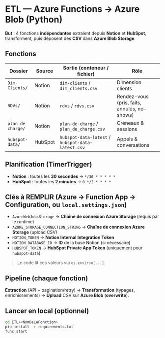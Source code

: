 # ETL — Azure Functions → Azure Blob (Python)

**But** : 4 fonctions **indépendantes** extraient depuis **Notion** et **HubSpot**, transforment, puis déposent des **CSV** dans **Azure Blob Storage**.

## Fonctions
| Dossier            | Source   | Sortie (conteneur / fichier)                  | Rôle |
|--------------------|----------|-----------------------------------------------|------|
| `Dim-Clients/`     | Notion   | `dim-clients` / `dim_clients.csv`             | Dimension clients |
| `RDVs/`            | Notion   | `rdvs` / `rdvs.csv`                           | Rendez-vous (pris, faits, annulés, no-shows) |
| `plan de charge/`  | Notion   | `plan-de-charge` / `plan_de_charge.csv`       | Créneaux & sessions |
| `hubspot-data/`    | HubSpot  | `hubspot-data-latest` / `hubspot-data-latest.csv` | Appels & conversations |

## Planification (TimerTrigger)
- **Notion** : toutes les **30 secondes** → `*/30 * * * * *`
- **HubSpot** : toutes les **2 minutes** → `0 */2 * * * *`

## Clés à REMPLIR (Azure → Function App → Configuration, ou `local.settings.json`)
- `AzureWebJobsStorage` → **Chaîne de connexion Azure Storage** (requis par le runtime)
- `AZURE_STORAGE_CONNECTION_STRING` → **Chaîne de connexion Azure Storage** (upload CSV)
- `NOTION_TOKEN` → **Notion Internal Integration Token**
- `NOTION_DATABASE_ID` → **ID** de la base Notion (si nécessaire)
- `HUBSPOT_TOKEN` → **HubSpot Private App Token** (uniquement pour `hubspot-data`)

> Le code lit ces valeurs via `os.environ[...]`.

## Pipeline (chaque fonction)
**Extraction** (API + pagination/retry) → **Transformation** (typages, enrichissements) → **Upload** CSV sur **Azure Blob** (**overwrite**).

## Lancer en local (optionnel)
```bash
cd ETL/<NomDeLaFonction>
pip install -r requirements.txt
func start
